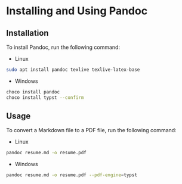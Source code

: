 # Installing and Using Pandoc

## Installation

To install Pandoc, run the following command:

- Linux

```bash
sudo apt install pandoc texlive texlive-latex-base
```

- Windows

```bash
choco install pandoc
choco install typst --confirm
```

## Usage

To convert a Markdown file to a PDF file, run the following command:

- Linux

```bash
pandoc resume.md -o resume.pdf
```

- Windows

```bash
pandoc resume.md -o resume.pdf --pdf-engine=typst
```
